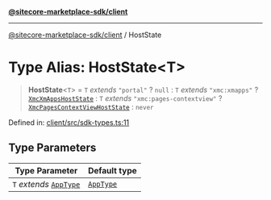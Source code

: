 [**@sitecore-marketplace-sdk/client**](../README.md)

***

[@sitecore-marketplace-sdk/client](../README.md) / HostState

# Type Alias: HostState\<T\>

> **HostState**\<`T`\> = `T` *extends* `"portal"` ? `null` : `T` *extends* `"xmc:xmapps"` ? [`XmcXmAppsHostState`](../interfaces/XmcXmAppsHostState.md) : `T` *extends* `"xmc:pages-contextview"` ? [`XmcPagesContextViewHostState`](../interfaces/XmcPagesContextViewHostState.md) : `never`

Defined in: [client/src/sdk-types.ts:11](https://github.com/Sitecore/sitecore-marketplace-sdk/blob/52ce51a9eb68c659f71f11d434c89a18a730796e/packages/client/src/sdk-types.ts#L11)

## Type Parameters

| Type Parameter | Default type |
| ------ | ------ |
| `T` *extends* [`AppType`](AppType.md) | [`AppType`](AppType.md) |
